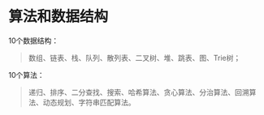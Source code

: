 
# 算法和数据结构

10个数据结构：

>数组、链表、栈、队列、散列表、二叉树、堆、跳表、图、Trie树；

10个算法：

>递归、排序、二分查找、搜索、哈希算法、贪心算法、分治算法、回溯算法、动态规划、字符串匹配算法。
